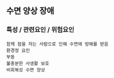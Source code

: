 ## 수면 양상 장애




### 특성 / 관련요인 / 위험요인

>                
    
    함께 잠을 자는 사람으로 인해 수면에 방해를 받음
    환경정 요인
    부동
    불충분한 사생활 보호
    비회복성 수면 양상


